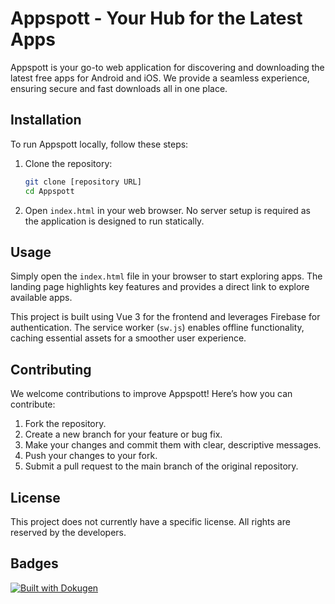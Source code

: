 # Appspott - Your Hub for the Latest Apps

Appspott is your go-to web application for discovering and downloading the latest free apps for Android and iOS. We provide a seamless experience, ensuring secure and fast downloads all in one place.

## Installation

To run Appspott locally, follow these steps:

1.  Clone the repository:

    ```bash
    git clone [repository URL]
    cd Appspott
    ```

2.  Open `index.html` in your web browser.  No server setup is required as the application is designed to run statically.

## Usage

Simply open the `index.html` file in your browser to start exploring apps.  The landing page highlights key features and provides a direct link to explore available apps.

This project is built using Vue 3 for the frontend and leverages Firebase for authentication. The service worker (`sw.js`) enables offline functionality, caching essential assets for a smoother user experience.

## Contributing

We welcome contributions to improve Appspott! Here’s how you can contribute:

1.  Fork the repository.
2.  Create a new branch for your feature or bug fix.
3.  Make your changes and commit them with clear, descriptive messages.
4.  Push your changes to your fork.
5.  Submit a pull request to the main branch of the original repository.

## License

This project does not currently have a specific license. All rights are reserved by the developers.

## Badges

[![Built with Dokugen](https://img.shields.io/badge/Built%20with-Dokugen-brightgreen)](https://github.com/samueltuoyo15/Dokugen)
